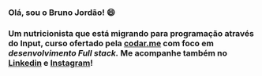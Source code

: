 ### **Olá, sou o Bruno Jordão!** :smile: ###

### Um nutricionista que está migrando para programação através do **Input**, curso ofertado pela [codar.me](https://codar.me/) com foco em _desenvolvimento Full stack._ Me acompanhe também no [Linkedin](https://www.linkedin.com/in/bruno-jord%C3%A3o-10a839254/) e [Instagram](https://www.instagram.com/brunoojordao/)!
